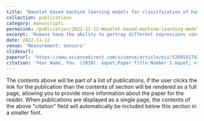 ```yaml
---
title: "Wavelet based machine learning models for classification of human emotions using EEG signal"
collection: publications
category: manuscripts
permalink: /publication/2022-11-12-Wavelet-based-machine-learning-models-for-classification-of-human-emotions-using-EEG-signal
excerpt: 'Humans have the ability to portray different expressions contrary to the emotional state of mind. Therefore, it is difficult to judge the human's real emotional state simply by judging the physical appearance. Although researchers are working on facial expressions analysis, voice recognition, gesture recognition accuracy levels of such analysis are much less and the results are not reliable. Classifying the human emotions with machine learning models and extracting discrete wavelet features of Electroencephalogram (EEG) is proposed. The EEG data from Database for Emotion Analysis using Physiological signal (DEAP) online datasets is used for analysis and consists of peripheral biological signals as well as EEG recordings. EEG signal is collected from 32 subjects while watching 40 1-min-long music videos. Each video clip is rated by the participants in terms of the level of Valence, Arousal, Dominance. In the proposed work we have considered a significant band of EEG with a reduced frontal electrode (Fp1, F3, F4, Fp2) to get a comparable good result. The accuracy obtained from K- nearest neighbour (KNN), Fine KNN and Support Vector Machine (SVM) are 92.5%, 90% and 90% respectively for Valence, Arousal and Dominance.'
date: 2022-11-12
venue: 'Measurement: Sensors'
slidesurl: 
paperurl: 'https://www.sciencedirect.com/science/article/pii/S266591742200188X'
citation: 'Your Name, You. (2010). &quot;Paper Title Number 2.&quot; <i>Journal 1</i>. 1(2).'
---
```


The contents above will be part of a list of publications, if the user clicks the link for the publication than the contents of section will be rendered as a full page, allowing you to provide more information about the paper for the reader. When publications are displayed as a single page, the contents of the above "citation" field will automatically be included below this section in a smaller font.

